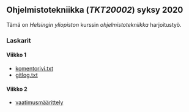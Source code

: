 ## Ohjelmistotekniikka (_TKT20002_) syksy 2020

Tämä on *Helsingin yliopiston* kurssin *ohjelmistotekniikka* harjoitustyö.

### Laskarit

#### Viikko 1
* [komentorivi.txt](https://github.com/Vesulius/ot-harjoitustyo/blob/master/laskarit/viikko1/komentorivi.txt)
* [gitlog.txt](https://github.com/Vesulius/ot-harjoitustyo/blob/master/laskarit/viikko1/gitlog.txt)

#### Viikko 2
* [vaatimusmäärittely](https://github.com/Vesulius/ot-harjoitustyo/blob/master/dokumentaatio/vaatimusmaarittely.md)
